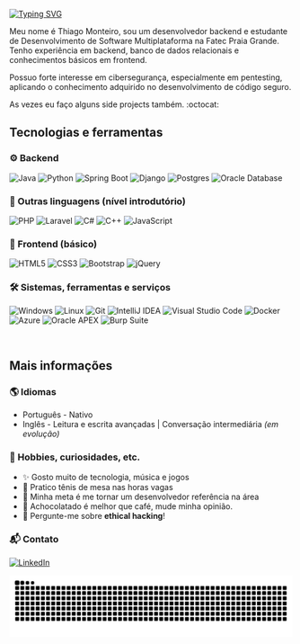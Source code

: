 [![Typing SVG](https://readme-typing-svg.demolab.com?font=Fira+Code&weight=500&size=40&pause=1000&color=F7F7F7&vCenter=true&width=435&lines=Ol%C3%A1+Mundo!+%F0%9F%98%BC)](https://git.io/typing-svg)

Meu nome é Thiago Monteiro, sou um desenvolvedor backend e estudante de Desenvolvimento de Software Multiplataforma na Fatec Praia Grande. Tenho experiência em backend, banco de dados relacionais e conhecimentos básicos em frontend.
  
Possuo forte interesse em cibersegurança, especialmente em pentesting, aplicando o conhecimento adquirido no desenvolvimento de código seguro.

As vezes eu faço alguns side projects também. :octocat:

## Tecnologias e ferramentas

### ⚙️ Backend
![Java](https://img.shields.io/badge/java-%23ED8B00.svg?style=for-the-badge&logo=openjdk&logoColor=white)
![Python](https://img.shields.io/badge/python-3670A0?style=for-the-badge&logo=python&logoColor=ffdd54)
![Spring Boot](https://img.shields.io/badge/spring%20boot-%236DB33F.svg?style=for-the-badge&logo=spring&logoColor=white)
![Django](https://img.shields.io/badge/django-%23092E20.svg?style=for-the-badge&logo=django&logoColor=white)
![Postgres](https://img.shields.io/badge/postgres-%23316192.svg?style=for-the-badge&logo=postgresql&logoColor=white)
![Oracle Database](https://img.shields.io/badge/Oracle%20Database-F80000?style=for-the-badge&logo=oracle&logoColor=white)

### 🧩 Outras linguagens (nível introdutório)
![PHP](https://img.shields.io/badge/php-%23777BB4.svg?style=for-the-badge&logo=php&logoColor=white)
![Laravel](https://img.shields.io/badge/laravel-%23FF2D20.svg?style=for-the-badge&logo=laravel&logoColor=white)
![C#](https://img.shields.io/badge/c%23-%23239120.svg?style=for-the-badge&logo=csharp&logoColor=white)
![C++](https://img.shields.io/badge/c++-%2300599C.svg?style=for-the-badge&logo=c%2B%2B&logoColor=white)
![JavaScript](https://img.shields.io/badge/javascript-%23323330.svg?style=for-the-badge&logo=javascript&logoColor=%23F7DF1E)

### 🎨 Frontend (básico)
![HTML5](https://img.shields.io/badge/html5-%23E34F26.svg?style=for-the-badge&logo=html5&logoColor=white)
![CSS3](https://img.shields.io/badge/css3-%231572B6.svg?style=for-the-badge&logo=css3&logoColor=white)
![Bootstrap](https://img.shields.io/badge/bootstrap-%238511FA.svg?style=for-the-badge&logo=bootstrap&logoColor=white)
![jQuery](https://img.shields.io/badge/jquery-%230769AD.svg?style=for-the-badge&logo=jquery&logoColor=white)

### 🛠️ Sistemas, ferramentas e serviços
![Windows](https://img.shields.io/badge/Windows-0078D6?style=for-the-badge&logo=windows&logoColor=white)
![Linux](https://img.shields.io/badge/Linux-FCC624?style=for-the-badge&logo=linux&logoColor=black)
![Git](https://img.shields.io/badge/git-%23F05033.svg?style=for-the-badge&logo=git&logoColor=white)
![IntelliJ IDEA](https://img.shields.io/badge/IntelliJ%20IDEA-000000.svg?style=for-the-badge&logo=intellij-idea&logoColor=white)
![Visual Studio Code](https://img.shields.io/badge/VS%20Code-0078d7.svg?style=for-the-badge&logo=visual-studio-code&logoColor=white)
![Docker](https://img.shields.io/badge/docker-%230db7ed.svg?style=for-the-badge&logo=docker&logoColor=white)
![Azure](https://img.shields.io/badge/azure-%230072C6.svg?style=for-the-badge&logo=microsoftazure&logoColor=white)
![Oracle APEX](https://img.shields.io/badge/Oracle%20APEX-F80000?style=for-the-badge&logo=oracle&logoColor=white)
![Burp Suite](https://img.shields.io/badge/Burp%20Suite-0db7ed.svg?style=for-the-badge&logoColor=white)

<br>

## Mais informações
### 🌎 Idiomas
- Português - Nativo
- Inglês - Leitura e escrita avançadas | Conversação intermediária *(em evolução)*

### 🧵 Hobbies, curiosidades, etc.
- ✨ Gosto muito de tecnologia, música e jogos
- 🏓 Pratico tênis de mesa nas horas vagas
- 🎯 Minha meta é me tornar um desenvolvedor referência na área
- 💭 Achocolatado é melhor que café, mude minha opinião.
- 💬 Pergunte-me sobre **ethical hacking**!

### 📬 Contato
[![LinkedIn](https://img.shields.io/badge/LinkedIn-0077B5?style=for-the-badge&logo=linkedin&logoColor=white)](https://www.linkedin.com/in/thimont)

<div align="center">
  <picture>
    <source media="(prefers-color-scheme: dark)" srcset="https://raw.githubusercontent.com/thiimont/thiimont/output/github-contribution-grid-snake-dark.svg">
    <source media="(prefers-color-scheme: light)" srcset="https://raw.githubusercontent.com/thiimont/thiimont/output/github-contribution-grid-snake.svg">
    <img src="https://raw.githubusercontent.com/thiimont/thiimont/output/github-contribution-grid-snake.svg">
  </picture>
</div>
